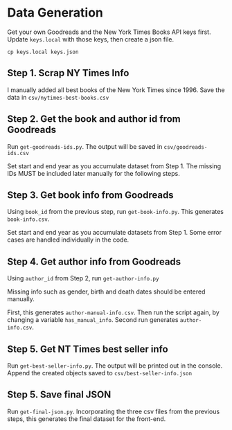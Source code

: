 # Data Generation

Get your own Goodreads and the New York Times Books API keys first. Update ```keys.local``` with those keys, then create a json file. 

```
cp keys.local keys.json
```

## Step 1. Scrap NY Times Info

I manually added all best books of the New York Times since 1996.
Save the data in ```csv/nytimes-best-books.csv```

## Step 2. Get the book and author id from Goodreads

Run ```get-goodreads-ids.py```. The output will be saved in ```csv/goodreads-ids.csv```

Set start and end year as you accumulate dataset from Step 1.
The missing IDs MUST be included later manually for the following steps.

## Step 3. Get book info from Goodreads

Using ```book_id``` from the previous step, run ```get-book-info.py```. This generates ```book-info.csv```. 

Set start and end year as you accumulate datasets from Step 1. Some error cases are handled individually in the code.

## Step 4. Get author info from Goodreads

Using ```author_id``` from Step 2, run ```get-author-info.py```

Missing info such as gender, birth and death dates should be entered manually. 

First, this generates ```author-manual-info.csv```. Then run the script again, by changing a variable ```has_manual_info```. Second run generates ```author-info.csv```.

## Step 5. Get NT Times best seller info

Run ```get-best-seller-info.py```. The output will be printed out in the console. Append the created objects saved to ```csv/best-seller-info.json```

## Step 5. Save final JSON

Run ```get-final-json.py```. Incorporating the three csv files from the previous steps, this generates the final dataset for the front-end.